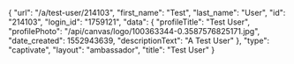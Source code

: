 {
    "url": "\/a\/test-user\/214103",
    "first_name": "Test",
    "last_name": "User",
    "id": "214103",
    "login_id": "1759121",
    "data": {
        "profileTitle": "Test User",
        "profilePhoto": "\/api\/canvas\/logo\/100363344-0.3587576825171.jpg",
        "date_created": 1552943639,
        "descriptionText": "A Test User"
    },
    "type": "captivate",
    "layout": "ambassador",
    "title": "Test User"
}